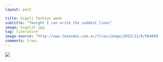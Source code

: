 ```yaml
---
layout: post

title: kigali fashion week
subtitle: "Tonight I can write the saddest lines"
image: kigaliF.jpg
tag: literature
image-source: "http://www.losandes.com.ar/files/image/2013/11/8/564849.jpg"
comments: true;
---
```



<img src="{{site.github.url}}/img/bra.jpg">






